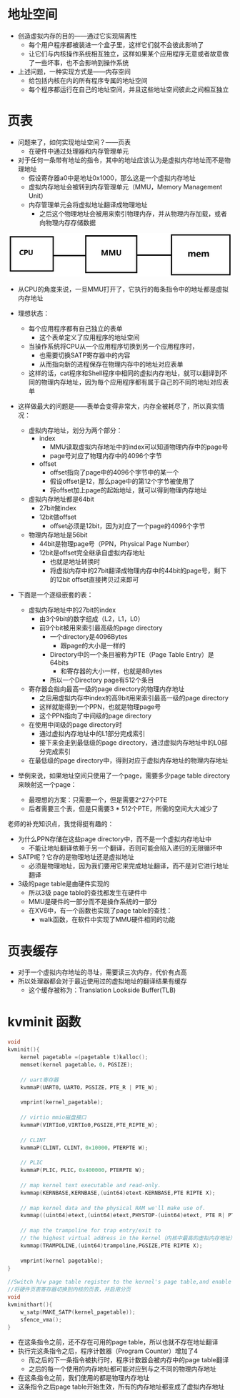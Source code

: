 # 地址空间
+ 创造虚拟内存的目的——通过它实现隔离性
  + 每个用户程序都被装进一个盒子里，这样它们就不会彼此影响了
  + 让它们与内核操作系统相互独立，这样如果某个应用程序无意或者故意做了一些坏事，也不会影响到操作系统
+ 上述问题，一种实现方式是——内存空间
  + 给包括内核在内的所有程序专属的地址空间
  + 每个程序都运行在自己的地址空间，并且这些地址空间彼此之间相互独立

# 页表
+ 问题来了，如何实现地址空间？——页表
  + 在硬件中通过处理器和内存管理单元
+ 对于任何一条带有地址的指令，其中的地址应该认为是虚拟内存地址而不是物理地址
  + 假设寄存器a0中是地址0x1000，那么这是一个虚拟内存地址
  + 虚拟内存地址会被转到内存管理单元（MMU，Memory Management Unit）
  + 内存管理单元会将虚拟地址翻译成物理地址
    + 之后这个物理地址会被用来索引物理内存，并从物理内存加载，或者向物理内存存储数据
<img src=".\picture\image5.png">

+ 从CPU的角度来说，一旦MMU打开了，它执行的每条指令中的地址都是虚拟内存地址
+ 理想状态：
  + 每个应用程序都有自己独立的表单
    + 这个表单定义了应用程序的地址空间
  + 当操作系统将CPU从一个应用程序切换到另一个应用程序时，
    + 也需要切换SATP寄存器中的内容
    + 从而指向新的进程保存在物理内存中的地址对应表单
  + 这样的话，cat程序和Shell程序中相同的虚拟内存地址，就可以翻译到不同的物理内存地址，因为每个应用程序都有属于自己的不同的地址对应表单
+ 这样做最大的问题是——表单会变得非常大，内存全被耗尽了，所以真实情况：
  + 虚拟内存地址，划分为两个部分：
    + index
      + MMU读取虚拟内存地址中的index可以知道物理内存中的page号
      + page号对应了物理内存中的4096个字节
    + offset
      + offset指向了page中的4096个字节中的某一个
      + 假设offset是12，那么page中的第12个字节被使用了
      + 将offset加上page的起始地址，就可以得到物理内存地址
  + 虚拟内存地址都是64bit
    + 27bit做index
    + 12bit做offset
      + offset必须是12bit，因为对应了一个page的4096个字节
  + 物理内存地址是56bit
    + 44bit是物理page号（PPN，Physical Page Number）
    + 12bit是offset完全继承自虚拟内存地址
      + 也就是地址转换时
      + 将虚拟内存中的27bit翻译成物理内存中的44bit的page号，剩下的12bit offset直接拷贝过来即可

+ 下面是一个逐级嵌套的表：
  + 虚拟内存地址中的27bit的index
    + 由3个9bit的数字组成（L2，L1，L0）
    + 前9个bit被用来索引最高级的page directory
      + 一个directory是4096Bytes
        + 跟page的大小是一样的
      + Directory中的一个条目被称为PTE（Page Table Entry）是64bits
        + 和寄存器的大小一样，也就是8Bytes
      + 所以一个Directory page有512个条目
  + 寄存器会指向最高一级的page directory的物理内存地址
    + 之后用虚拟内存中index的高9bit用来索引最高一级的page directory
    + 这样就能得到一个PPN，也就是物理page号
    + 这个PPN指向了中间级的page directory
  + 在使用中间级的page directory时
    + 通过虚拟内存地址中的L1部分完成索引
    + 接下来会走到最低级的page directory，通过虚拟内存地址中的L0部分完成索引
  + 在最低级的page directory中，得到对应于虚拟内存地址的物理内存地址
+ 举例来说，如果地址空间只使用了一个page，需要多少page table directory来映射这一个page：
  + 最理想的方案：只需要一个，但是需要2^27个PTE
  + 后者需要三个表，但是只需要3 * 512个PTE，所需的空间大大减少了

老师的补充知识点，我觉得挺有趣的：
+ 为什么PPN存储在这些page directory中，而不是一个虚拟内存地址中
  + 不能让地址翻译依赖于另一个翻译，否则可能会陷入递归的无限循环中
+ SATP呢？它存的是物理地址还是虚拟地址
  + 必须是物理地址，因为我们要用它来完成地址翻译，而不是对它进行地址翻译
+ 3级的page table是由硬件实现的
  + 所以3级 page table的查找都发生在硬件中
  + MMU是硬件的一部分而不是操作系统的一部分
  + 在XV6中，有一个函数也实现了page table的查找：
    + walk函数，在软件中实现了MMU硬件相同的功能

# 页表缓存
+ 对于一个虚拟内存地址的寻址，需要读三次内存，代价有点高
+ 所以处理器都会对于最近使用过的虚拟地址的翻译结果有缓存
  + 这个缓存被称为：Translation Lookside Buffer(TLB)

# kvminit 函数
```c
void
kvminit(){
    kernel pagetable =(pagetable t)kalloc();
    memset(kernel pagetable，0，PGSIZE);

    // uart寄存器
    kvmmaP(UART0，UARTO，PGSIZE，PTE_R | PTE_W);
    
    vmprint(kernel_pagetable);
    
    // virtio mmio磁盘接口
    kvmmaP(VIRTIo0,VIRTIo0,PGSIZE,PTE_RIPTE_W);
    
    // CLINT
    kvmmaP(CLINT，CLINT，0x10000，PTERPTE W);

    // PLIC
    kvmmaP(PLIC，PLIC，0x400000，PTERPTE W);

    // map kernel text executable and read-only.
    kvmmap(KERNBASE,KERNBASE,(uint64)etext-KERNBASE,PTE RIPTE X);

    // map kernel data and the physical RAM we'll make use of.
    kvmmap((uint64)etext,(uint64)etext,PHYSTOP-(uint64)etext, PTE R| PTE W);

    // map the trampoline for trap entry/exit to
    // the highest virtual address in the kernel（内核中最高的虚拟内存地址）
    kvmmap(TRAMPOLINE,(uint64)trampoline,PGSIZE,PTE RIPTE X);

    vmprint(kernel pagetable);
}
```

```c
//Switch h/w page table register to the kernel's page table,and enable paging
//将硬件页表寄存器切换到内核的页表，并启用分页
void
kvminithart(){
    w_satp(MAKE_SATP(kernel_pagetable));
    sfence_vma();
}
```
+ 在这条指令之前，还不存在可用的page table，所以也就不存在地址翻译
+ 执行完这条指令之后，程序计数器（Program Counter）增加了4
  + 而之后的下一条指令被执行时，程序计数器会被内存中的page table翻译
  + 之后的每一个使用的内存地址都可能对应到与之不同的物理内存地址
+ 在这条指令之前，我们使用的都是物理内存地址
+ 这条指令之后page table开始生效，所有的内存地址都变成了虚拟内存地址
